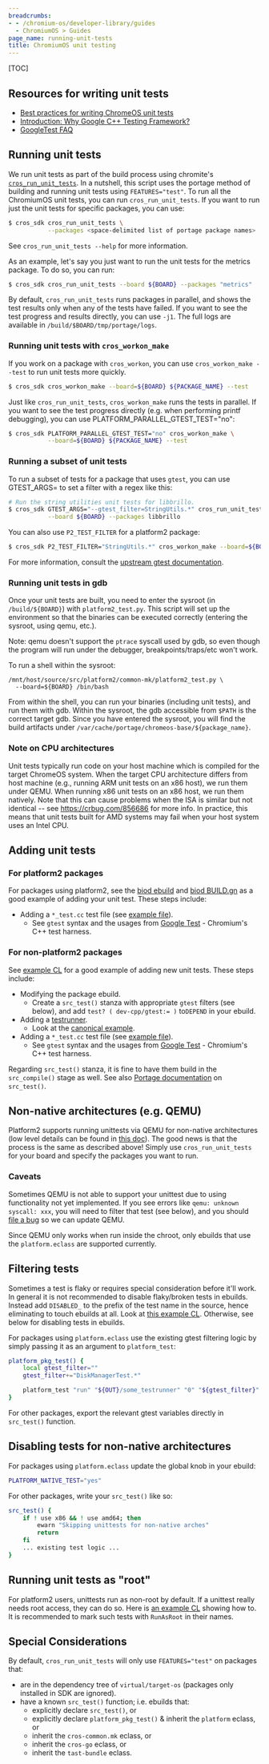 ```yaml
---
breadcrumbs:
- - /chromium-os/developer-library/guides
  - ChromiumOS > Guides
page_name: running-unit-tests
title: ChromiumOS unit testing
---
```


[TOC]

## Resources for writing unit tests

* [Best practices for writing ChromeOS unit tests]
* [Introduction: Why Google C++ Testing Framework?]
* [GoogleTest FAQ]

## Running unit tests

We run unit tests as part of the build process using chromite's
[`cros_run_unit_tests`]. In a nutshell, this script uses the portage method of
building and running unit tests using `FEATURES="test"`. To run all the
ChromiumOS unit tests, you can run `cros_run_unit_tests`. If you want to run
just the unit tests for specific packages, you can use:

```bash
$ cros_sdk cros_run_unit_tests \
           --packages <space-delimited list of portage package names>
```

See `cros_run_unit_tests --help` for more information.

As an example, let's say you just want to run the unit tests for the metrics
package. To do so, you can run:

```bash
$ cros_sdk cros_run_unit_tests --board ${BOARD} --packages "metrics"
```

By default, `cros_run_unit_tests` runs packages in parallel, and shows the
test results only when any of the tests have failed. If you want to see
the test progress and results directly, you can use `-j1`. The full logs
are available in `/build/$BOARD/tmp/portage/logs`.

### Running unit tests with `cros_workon_make`

If you work on a package with `cros_workon`, you can use `cros_workon_make
--test` to run unit tests more quickly.

```bash
$ cros_sdk cros_workon_make --board=${BOARD} ${PACKAGE_NAME} --test
```

Just like `cros_run_unit_tests`, `cros_workon_make` runs the tests in parallel.
If you want to see the test progress directly (e.g. when performing printf
debugging), you can use PLATFORM_PARALLEL_GTEST_TEST="no":

```bash
$ cros_sdk PLATFORM_PARALLEL_GTEST_TEST="no" cros_workon_make \
           --board=${BOARD} ${PACKAGE_NAME} --test
```

### Running a subset of unit tests

To run a subset of tests for a package that uses `gtest`, you can use
GTEST_ARGS= to set a filter with a regex like this:

```bash
# Run the string utilities unit tests for libbrillo.
$ cros_sdk GTEST_ARGS="--gtest_filter=StringUtils.*" cros_run_unit_tests \
           --board ${BOARD} --packages libbrillo
```

You can also use `P2_TEST_FILTER` for a platform2 package:

```bash
$ cros_sdk P2_TEST_FILTER="StringUtils.*" cros_workon_make --board=${BOARD} --test libbrillo
```

For more information, consult the [upstream gtest documentation].

### Running unit tests in gdb

Once your unit tests are built, you need to enter the sysroot (in
`/build/${BOARD}`) with `platform2_test.py`. This script will set up
the environment so that the binaries can be executed correctly (entering the
sysroot, using qemu, etc.).

Note: qemu doesn't support the `ptrace` syscall
used by gdb, so even though the program will run under the debugger,
breakpoints/traps/etc won't work.

To run a shell within the sysroot:

```
/mnt/host/source/src/platform2/common-mk/platform2_test.py \
  --board=${BOARD} /bin/bash
```

From within the shell, you can run your binaries (including unit tests),
and run them with gdb. Within the sysroot, the gdb accessible from `$PATH`
is the correct target gdb. Since you have entered the sysroot, you will
find the build artifacts under
`/var/cache/portage/chromeos-base/${package_name}`.

### Note on CPU architectures

Unit tests typically run code on your host machine which is compiled for the
target ChromeOS system. When the target CPU architecture differs from host
machine (e.g., running ARM unit tests on an x86 host), we run them under QEMU.
When running x86 unit tests on an x86 host, we run them natively. Note that
this can cause problems when the ISA is similar but not identical -- see
https://crbug.com/856686 for more info. In practice, this means that unit tests
built for AMD systems may fail when your host system uses an Intel CPU.

## Adding unit tests

### For platform2 packages

For packages using platform2, see the [biod ebuild] and [biod BUILD.gn] as
a good example of adding your unit test. These steps include:

*   Adding a `*_test.cc` test file (see [example file]).
    *   See `gtest` syntax and the usages from [Google Test] - Chromium's C++
        test harness.

### For non-platform2 packages

See [example CL] for a good example of adding new unit tests. These steps
include:

*   Modifying the package ebuild.
    *   Create a `src_test()` stanza with appropriate `gtest` filters (see
        below), and add `test? ( dev-cpp/gtest:= )` to`DEPEND` in your ebuild.
*   Adding a [testrunner].
    *   Look at the [canonical example].
*   Adding a `*_test.cc` test file (see [example file]).
    *   See `gtest` syntax and the usages from [Google Test] - Chromium's C++
        test harness.

Regarding `src_test()` stanza, it is fine to have them build in the
`src_compile()` stage as well. See also [Portage documentation] on `src_test()`.

## Non-native architectures (e.g. QEMU)

Platform2 supports running unittests via QEMU for non-native architectures (low
level details can be found in [this doc]). The good news is that the process is
the same as described above! Simply use `cros_run_unit_tests` for your board and
specify the packages you want to run.

### Caveats

Sometimes QEMU is not able to support your unittest due to using functionality
not yet implemented. If you see errors like `qemu: unknown syscall: xxx`, you
will need to filter that test (see below), and you should [file a bug] so we can
update QEMU.

Since QEMU only works when run inside the chroot, only ebuilds that use the
`platform.eclass` are supported currently.

## Filtering tests

Sometimes a test is flaky or requires special consideration before it'll
work. In general it is not recommended to disable flaky/broken tests in
ebuilds. Instead add `DISABLED_` to the prefix of the test name in the source,
hence eliminating to touch ebuilds at all. Look at [this example CL]. Otherwise,
see below for disabling tests in ebuilds.

For packages using `platform.eclass` use the existing gtest filtering logic by
simply passing it as an argument to `platform_test`:

```bash
platform_pkg_test() {
    local gtest_filter=""
    gtest_filter+="DiskManagerTest.*"

    platform_test "run" "${OUT}/some_testrunner" "0" "${gtest_filter}"
}
```

For other packages, export the relevant gtest variables directly in `src_test()`
function.

## Disabling tests for non-native architectures

For packages using `platform.eclass` update the global knob in your ebuild:

```bash
PLATFORM_NATIVE_TEST="yes"
```

For other packages, write your `src_test()` like so:

```bash
src_test() {
    if ! use x86 && ! use amd64; then
        ewarn "Skipping unittests for non-native arches"
        return
    fi
    ... existing test logic ...
}
```

## Running unit tests as "root"

For platform2 users, unittests run as non-root by default. If a unittest really
needs root access, they can do so. Here is [an example CL] showing how to. It is
recommended to mark such tests with `RunAsRoot` in their names.

## Special Considerations

By default, `cros_run_unit_tests` will only use `FEATURES="test"` on packages
that:

*   are in the dependency tree of `virtual/target-os` (packages only installed
    in SDK are ignored).
*   have a known `src_test()` function; i.e. ebuilds that:
    *   explicitly declare `src_test()`, or
    *   explicitly declare `platform_pkg_test()` & inherit the `platform`
        eclass, or
    *   inherit the `cros-common.mk` eclass, or
    *   inherit the `cros-go` eclass, or
    *   inherit the `tast-bundle` eclass.

[Best practices for writing ChromeOS unit tests]: /chromium-os/developer-library/guides/testing/unit-tests/
[Introduction: Why Google C++ Testing Framework?]: https://github.com/google/googletest/blob/HEAD/docs/primer.md
[GoogleTest FAQ]: https://github.com/google/googletest/blob/HEAD/docs/faq.md
[`cros_run_unit_tests`]: https://chromium.googlesource.com/chromiumos/chromite/+/HEAD/scripts/cros_run_unit_tests.py
[platform2 testing section]: /chromium-os/developer-library/guides/development/platform2-primer/#running-unit-tests
[biod ebuild]: https://chromium.googlesource.com/chromiumos/overlays/chromiumos-overlay/+/HEAD/chromeos-base/biod/biod-9999.ebuild
[biod BUILD.gn]: https://chromium.googlesource.com/chromiumos/platform2/+/HEAD/biod/BUILD.gn
[Google Test]: https://github.com/google/googletest
[Portage documentation]: https://devmanual.gentoo.org/ebuild-writing/functions/src_test/index.html
[this doc]: /chromium-os/developer-library/guides/testing/qemu-unit-tests-design/
[file a bug]: https://crbug.com/new
[example CL]: https://crrev.com/c/583938/
[example file]: https://crrev.com/c/583578/7/src/manifest_unittest.cc
[canonical example]: https://chromium.googlesource.com/chromiumos/platform2/+/HEAD/common-mk/testrunner.cc
[testrunner]: https://chromium-review.googlesource.com/c/583578/7/src/testrunner.cc
[this example CL]: https://crrev.com/c/1760792
[an example CL]: https://crrev.com/c/1716195
[upstream gtest documentation]: https://github.com/google/googletest/blob/HEAD/docs/advanced.md#running-a-subset-of-the-tests
